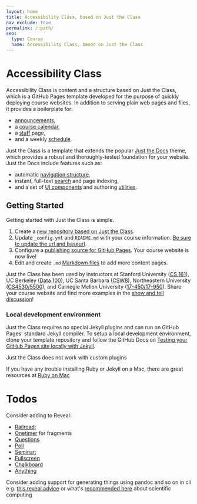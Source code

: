 ```yaml
---
layout: home
title: Accessibility Class, based on Just the Class
nav_exclude: true
permalink: /:path/
seo:
  type: Course
  name: Accessibility Class, based on Just the Class
---
```


# Accessibility Class

Accessibility Class is content and a structure based on Just the Class, which is a GitHub Pages template developed for the purpose of quickly deploying course websites. In addition to serving plain web pages and files, it provides a boilerplate for:

- [announcements](announcements.md),
- a [course calendar](calendar.md),
- a [staff](staff.md) page,
- and a weekly [schedule](schedule.md).

Just the Class is a template that extends the popular [Just the Docs](https://github.com/just-the-docs/just-the-docs) theme, which provides a robust and thoroughly-tested foundation for your website. Just the Docs include features such as:

- automatic [navigation structure](https://just-the-docs.github.io/just-the-docs/docs/navigation-structure/),
- instant, full-text [search](https://just-the-docs.github.io/just-the-docs/docs/search/) and page indexing,
- and a set of [UI components](https://just-the-docs.github.io/just-the-docs/docs/ui-components) and authoring [utilities](https://just-the-docs.github.io/just-the-docs/docs/utilities).

## Getting Started

Getting started with Just the Class is simple.

1. Create a [new repository based on Just the Class](https://github.com/kevinlin1/just-the-class/generate).
1. Update `_config.yml` and `README.md` with your course information. [Be sure to update the url and baseurl](https://mademistakes.com/mastering-jekyll/site-url-baseurl/).
1. Configure a [publishing source for GitHub Pages](https://help.github.com/en/articles/configuring-a-publishing-source-for-github-pages). Your course website is now live!
1. Edit and create `.md` [Markdown files](https://guides.github.com/features/mastering-markdown/) to add more content pages.

Just the Class has been used by instructors at Stanford University ([CS 161](https://stanford-cs161.github.io/winter2021/)), UC Berkeley ([Data 100](https://ds100.org/fa21/)), UC Santa Barbara ([CSW8](https://ucsb-csw8.github.io/s22/)), Northeastern University ([CS4530/5500](https://neu-se.github.io/CS4530-CS5500-Spring-2021/)), and Carnegie Mellon University ([17-450/17-950](https://cmu-crafting-software.github.io/)). Share your course website and find more examples in the [show and tell discussion](https://github.com/kevinlin1/just-the-class/discussions/categories/show-and-tell)!

### Local development environment

Just the Class requires no special Jekyll plugins and can run on GitHub Pages' standard Jekyll compiler. To setup a local development environment, clone your template repository and follow the GitHub Docs on [Testing your GitHub Pages site locally with Jekyll](https://docs.github.com/en/pages/setting-up-a-github-pages-site-with-jekyll/testing-your-github-pages-site-locally-with-jekyll).

Just the Class does not work with custom plugins

If you have any trouble installing Ruby or Jekyll on a Mac, there are great resources at [Ruby on Mac](https://www.rubyonmac.dev/blog/)

# Todos

Consider adding to Reveal: 
- [Railroad](https://github.com/edc4it/reveal.js-railroad); 
- [Onetimer](https://github.com/tpoindex/reveal-onetimer) for fragments 
- [Questions](https://github.com/rajgoel/reveal.js-plugins/tree/master/questions)
- [Poll](https://github.com/rajgoel/reveal.js-plugins/tree/master/poll)
- [Seminar](https://github.com/rajgoel/reveal.js-plugins/tree/master/seminar); 
- [Fullscreen](https://github.com/rajgoel/reveal.js-plugins/tree/master/fullscreen)
- [Chalkboard](https://github.com/rajgoel/reveal.js-plugins/tree/master/chalkboard)
- [Anything](https://github.com/rajgoel/reveal.js-plugins/tree/master/anything)

Consider adding support for generating things using pandoc and so on in cli e.g. [this reveal advice](https://gist.github.com/jonashackt/85f9df62986db4e70396e3c494e26b76) or what's [recommended here](https://sfarrens.github.io/presentations/#/) about scientific computing
